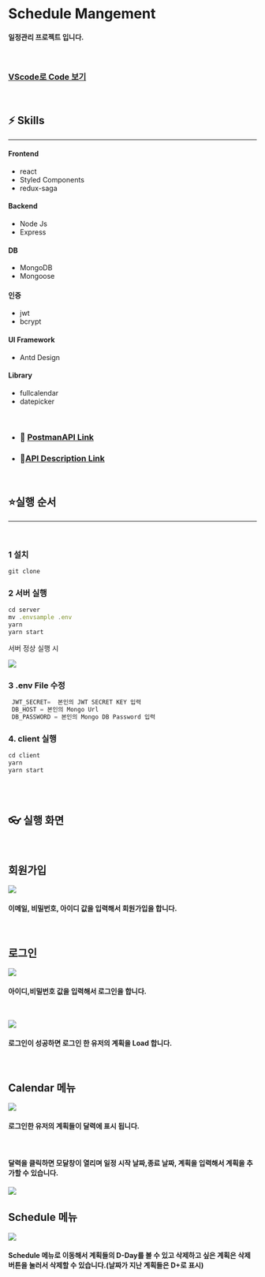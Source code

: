 # Schedule Mangement

#### 일정관리 프로젝트 입니다.

<br>

### [VScode로 Code 보기](https://github1s.com/hyjoong/Schedule-management)

<br>

## ⚡️ Skills

---

#### Frontend

- react
- Styled Components
- redux-saga

#### Backend

- Node Js
- Express

#### DB

- MongoDB
- Mongoose

#### 인증

- jwt
- bcrypt

#### UI Framework

- Antd Design

#### Library

- fullcalendar
- datepicker

<br>

- ### 🥫 [PostmanAPI Link](https://documenter.getpostman.com/view/14760695/UV5afvbH)

- ### 📁[API Description Link ](https://github.com/hyjoong/Schedule-management/wiki/API-Description)

<br>

## ⭐실행 순서

---

<br>

### 1 설치

```javascript
git clone
```

### 2 서버 실행

```javascript
cd server
mv .envsample .env
yarn
yarn start
```

서버 정상 실행 시

![](https://images.velog.io/images/hyunjoong/post/752fd4f7-1d91-4b12-ab59-7e12244d7d5a/image.png)

### 3 .env File 수정

```javascript
 JWT_SECRET=  본인의 JWT SECRET KEY 입력
 DB_HOST = 본인의 Mongo Url
 DB_PASSWORD = 본인의 Mongo DB Password 입력
```

### 4. client 실행

```javascript
cd client
yarn
yarn start
```

<br>
<br>

## 👓 실행 화면

<br>

## 회원가입

![](https://images.velog.io/images/hyunjoong/post/86306863-3c75-467f-84e2-e18f0ed457b0/image.png)

#### 이메일, 비밀번호, 아이디 값을 입력해서 회원가입을 합니다.

<br>

## 로그인

![](https://images.velog.io/images/hyunjoong/post/999bc8da-b3e6-425b-9bbd-8fad0c769a14/image.png)

#### 아이디,비밀번호 값을 입력해서 로그인을 합니다.

<br>

![](https://images.velog.io/images/hyunjoong/post/7ca40edd-d9fb-4b01-b094-74d2a05e1782/image.png)

#### 로그인이 성공하면 로그인 한 유저의 계획을 Load 합니다.

<br>

## Calendar 메뉴

![](https://images.velog.io/images/hyunjoong/post/1263fa4d-dbcd-4db2-815e-c89ff36398f2/image.png)

#### 로그인한 유저의 계획들이 달력에 표시 됩니다.

<br>

#### 달력을 클릭하면 모달창이 열리며 일정 시작 날짜,종료 날짜, 계획을 입력해서 계획을 추가할 수 있습니다.

![](https://images.velog.io/images/hyunjoong/post/31e90e2c-9b88-4c00-be6f-c2f556bb3366/image.png)

## Schedule 메뉴

![](https://images.velog.io/images/hyunjoong/post/365633ce-63dd-401d-b547-9849d0674724/image.png)

#### Schedule 메뉴로 이동해서 계획들의 D-Day를 볼 수 있고 삭제하고 싶은 계획은 삭제 버튼을 눌러서 삭제할 수 있습니다.(날짜가 지난 계획들은 D+로 표시)

<br>
